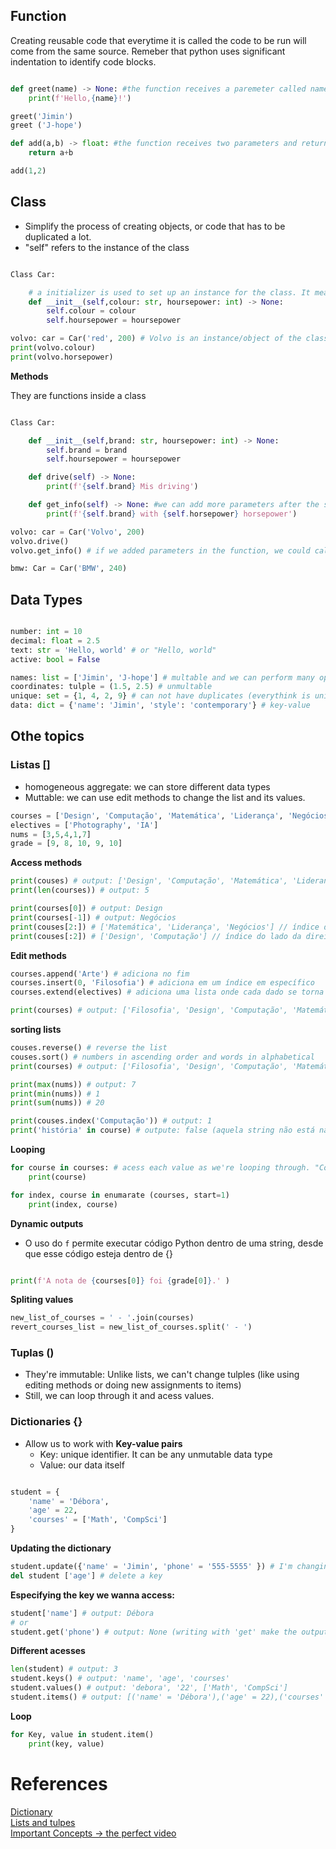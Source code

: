 ## Function

Creating reusable code that everytime it is called the code to be run will come from the same source. Remeber that python uses significant indentation  to identify code blocks.

```Python

def greet(name) -> None: #the function receives a paremeter called name and doesn't return nothing (None)
    print(f'Hello,{name}!')

greet('Jimin')
greet ('J-hope')

def add(a,b) -> float: #the function receives two parameters and return a float
    return a+b

add(1,2)

```

## Class

- Simplify the process of creating objects, or code that has to be duplicated a lot. 
- "self" refers to the instance of the class

```Python

Class Car:

    # a initializer is used to set up an instance for the class. It means that it will be created an object with a specific caracteristics for each atribute.
    def __init__(self,colour: str, hoursepower: int) -> None:
        self.colour = colour
        self.hoursepower = hoursepower

volvo: car = Car('red', 200) # Volvo is an instance/object of the class 
print(volvo.colour)
print(volvo.horsepower)

```

**Methods**

They are functions inside a class

```Python

Class Car:

    def __init__(self,brand: str, hoursepower: int) -> None:
        self.brand = brand
        self.hoursepower = hoursepower

    def drive(self) -> None:
        print(f'{self.brand} Mis driving')

    def get_info(self) -> None: #we can add more parameters after the self, like: get_info(self, var: int)
        print(f'{self.brand} with {self.horsepower} horsepower')

volvo: car = Car('Volvo', 200)
volvo.drive()
volvo.get_info() # if we added parameters in the function, we could call this function like this: volvo.get_info(10)

bmw: Car = Car('BMW', 240)

```

##  Data Types

```Python

number: int = 10
decimal: float = 2.5
text: str = 'Hello, world' # or "Hello, world"
active: bool = False

names: list = ['Jimin', 'J-hope'] # multable and we can perform many operations
coordinates: tulple = (1.5, 2.5) # unmultable
unique: set = {1, 4, 2, 9} # can not have duplicates (everythink is unique)
data: dict = {'name': 'Jimin', 'style': 'contemporary'} # key-value


```

## Othe topics

### Listas []

- homogeneous aggregate: we can store different data types
- Muttable: we can use edit methods to change the list and its values.

```Python
courses = ['Design', 'Computação', 'Matemática', 'Liderança', 'Negócios']
electives = ['Photography', 'IA']
nums = [3,5,4,1,7]
grade = [9, 8, 10, 9, 10]
```

**Access methods**

```Python
print(couses) # output: ['Design', 'Computação', 'Matemática', 'Liderança', 'Negócios']
print(len(courses)) # output: 5

print(courses[0]) # output: Design
print(courses[-1]) # output: Negócios
print(couses[2:]) # ['Matemática', 'Liderança', 'Negócios'] // índice do lado da esquerda é inclusivo
print(couses[:2]) # ['Design', 'Computação'] // índice do lado da direita é exclusivo
```

**Edit methods**
```Python
courses.append('Arte') # adiciona no fim
courses.insert(0, 'Filosofia') # adiciona em um índice em específico
courses.extend(electives) # adiciona uma lista onde cada dado se torna um elemento do primeiro array

print(courses) # output: ['Filosofia', 'Design', 'Computação', 'Matemática', 'Liderança', 'Negócios', 'Arte', 'Photography', 'IA']
```

**sorting lists**

```Python
couses.reverse() # reverse the list
couses.sort() # numbers in ascending order and words in alphabetical
print(courses) # output: ['Filosofia', 'Design', 'Computação', 'Matemática', 'Liderança', 'Negócios', 'Arte', 'Photography', 'IA']

print(max(nums)) # output: 7
print(min(nums)) # 1
print(sum(nums)) # 20

print(couses.index('Computação')) # output: 1
print('história' in course) # outpute: false (aquela string não está na lista course)
```

**Looping**
```Python
for course in courses: # acess each value as we're looping through. "Course" is just a key world to refer to each item in the list.
    print(course)

for index, course in enumarate (courses, start=1)
    print(index, course)

```

**Dynamic outputs**

- O uso do `f` permite executar código Python dentro de uma string, desde que esse código esteja dentro de {}

```Python

print(f'A nota de {courses[0]} foi {grade[0]}.' )

```

**Spliting values**

```Python
new_list_of_courses = ' - '.join(courses)
revert_courses_list = new_list_of_courses.split(' - ')
```

### Tuplas ()

- They're immutable: Unlike lists, we can't change tulples (like using editing methods or doing new assignments to items)
- Still, we can loop through it and acess values.

### Dictionaries {}

- Allow us to work with **Key-value pairs**
    - Key: unique identifier. It can be any unmutable data type
    - Value: our data itself

```Python

student = {
    'name' = 'Débora',
    'age' = 22,
    'courses' = ['Math', 'CompSci']
}
```

**Updating the dictionary**

```Python
student.update({'name' = 'Jimin', 'phone' = '555-5555' }) # I'm changing the value of the key name and adding a new key in the end of the dictionary
del student ['age'] # delete a key
```

**Especifying the key we wanna access:**

```Python
student['name'] # output: Débora
# or
student.get('phone') # output: None (writing with 'get' make the output come with a clear mensage insted of an huge erro msg!)
```

**Different acesses**

```Python
len(student) # output: 3
student.keys() # output: 'name', 'age', 'courses'
student.values() # output: 'debora', '22', ['Math', 'CompSci']
student.items() # output: [('name' = 'Débora'),('age' = 22),('courses' = ['Math', 'CompSci')] --> they're are given in PAIRS!

```

**Loop**

```Python
for Key, value in student.item()
    print(key, value)
```


# References

[Dictionary](https://www.youtube.com/watch?v=daefaLgNkw0)\
[Lists and tulpes](https://www.youtube.com/watch?v=W8KRzm-HUcc)\
[Important Concepts -> the perfect video](https://www.youtube.com/watch?v=Gx5qb1uHss4&list=WL&index=2&t=189shttps://www.youtube.com/watch?v=Gx5qb1uHss4&list=WL&index=2&t=189s)